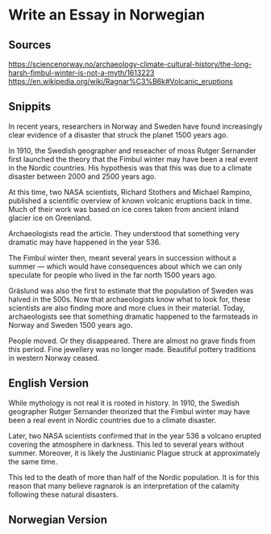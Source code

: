 # Write an Essay in Norwegian

## Sources

https://sciencenorway.no/archaeology-climate-cultural-history/the-long-harsh-fimbul-winter-is-not-a-myth/1613223
https://en.wikipedia.org/wiki/Ragnar%C3%B6k#Volcanic_eruptions

## Snippits

In recent years, researchers in Norway and Sweden have found increasingly clear evidence of a disaster that struck the planet 1500 years ago.

In 1910, the Swedish geographer and reseacher of moss Rutger Sernander first launched the theory that the Fimbul winter may have been a real event in the Nordic countries. His hypothesis was that this was due to a climate disaster between 2000 and 2500 years ago.

At this time, two NASA scientists, Richard Stothers and Michael Rampino, published a scientific overview of known volcanic eruptions back in time. Much of their work was based on ice cores taken from ancient inland glacier ice on Greenland.

Archaeologists read the article. They understood that something very dramatic may have happened in the year 536.

The Fimbul winter then, meant several years in succession without a summer — which would have consequences about which we can only speculate for people who lived in the far north 1500 years ago.

Gräslund was also the first to estimate that the population of Sweden was halved in the 500s. Now that archaeologists know what to look for, these scientists are also finding more and more clues in their material. Today, archaeologists see that something dramatic happened to the farmsteads in Norway and Sweden 1500 years ago.

People moved. Or they disappeared. There are almost no grave finds from this period. Fine jewellery was no longer made. Beautiful pottery traditions in western Norway ceased.

## English Version

While mythology is not real it is rooted in history. In 1910, the Swedish geographer Rutger Sernander theorized that the Fimbul winter may have been a real event in Nordic countries due to a climate disaster.

Later, two NASA scientists confirmed that in the year 536 a volcano erupted covering the atmosphere in darkness. This led to several years without summer. Moreover, it is likely the Justinianic Plague struck at approximately the same time.


This led to the death of more than half of the Nordic population. It is for this reason that many believe ragnarok is an interpretation of the calamity following these natural disasters.

## Norwegian Version

